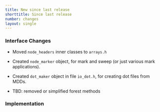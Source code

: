 ```yaml
---
title: New since last release
shorttitle: Since last release
number: changes
layout: single
---
```


### Interface Changes

* Moved ```node_headers``` inner classes to ```arrays.h```

* Created ```node_marker``` object, for mark and sweep
    (or just various mark applications).

* Created ```dot_maker``` object in file ```io_dot.h```,
    for creating dot files from MDDs.

* TBD: removed or simplified forest methods

### Implementation

